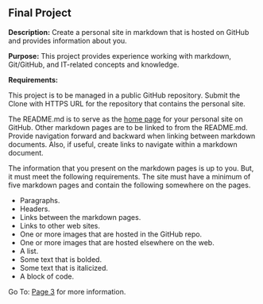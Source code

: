 ## Final Project

**Description:** Create a personal site in markdown that is hosted on GitHub and provides information about you.

**Purpose:** This project provides experience working with markdown, Git/GitHub, and IT-related concepts and knowledge.

**Requirements:**

This project is to be managed in a public GitHub repository. Submit the Clone with HTTPS URL for the repository that contains the personal site.

The README.md is to serve as the [home page](https://en.wikipedia.org/wiki/Home_page) for your personal site on GitHub. Other markdown pages are to be linked to from the README.md. Provide navigation forward and backward when linking between markdown documents. Also, if useful, create links to navigate within a markdown document.

The information that you present on the markdown pages is up to you. But, it must meet the following requirements. The site must have a minimum of five markdown pages and contain the following somewhere on the pages.

* Paragraphs.
* Headers.
* Links between the markdown pages.
* Links to other web sites.
* One or more images that are hosted in the GitHub repo.
* One or more images that are hosted elsewhere on the web.
* A list.
* Some text that is bolded.
* Some text that is italicized.
* A block of code.

Go To: [Page 3](/page-3.html) for more information.

